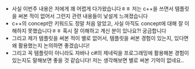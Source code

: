 - 사실 이번주 내용은 저에게 꽤 어렵게 다가왔습니다ㅎㅎ 저는 c++을 쓰면서 템플릿을 써본 적이 없어서 그런지 관련 내용들이 낯설게 느껴졌습니다
- c++의 concept란 키워드도 정말 처음 알았고, 사실 아직도 concept에 대해 잘 이해하지 못했습니다ㅎㅎ 혹시 잘 이해하고 계신 분이 있나요?! 궁금합니다
- 그리고 제가 템플릿을 써본 적이 별로 없어서, 템플릿을 써본 경험이 있는지, 있다면 왜 활용했는지 논의하면 좋겠습니다!
- 그리고 꼭 템플릿이 아니라도 자바나 c#의 제네릭을 프로그래밍에 활용해본 경험이 있는지도 말해보면 좋을 것 같습니다! 저는 생각해보면 별로 써본 기억이 없네요..
